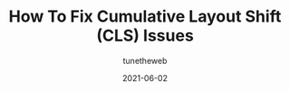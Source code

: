 ---
author: tunetheweb
date: 2021-06-02
layout: post.njk
publisher: smashingmag
tags:
  - article
  - performance
target_url: https://www.smashingmagazine.com/2021/06/how-to-fix-cumulative-layout-shift-issues/
title: How To Fix Cumulative Layout Shift (CLS) Issues
---